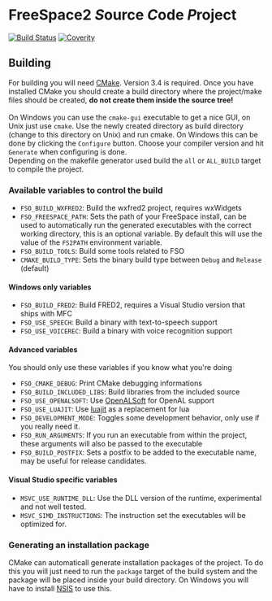 FreeSpace2 *S*ource *C*ode *P*roject
==
[![Build Status](https://travis-ci.org/scp-fs2open/fs2open.github.com.svg?branch=master)](https://travis-ci.org/scp-fs2open/fs2open.github.com)
[![Coverity](https://img.shields.io/coverity/scan/870.svg)](https://scan.coverity.com/projects/870)

Building
--
For building you will need [CMake](http://www.cmake.org/cmake/resources/software.html). Version 3.4 is required. Once you have installed CMake you should create a build directory where the project/make files should be created, **do not create them inside the source tree!**<br>
<br>
On Windows you can use the `cmake-gui` executable to get a nice GUI, on Unix just use `cmake`. Use the newly created directory as build directory (change to this directory on Unix) and run cmake. On Windows this can be done by clicking the `Configure` button. Choose your compiler version and hit `Generate` when configuring is done. <br>
Depending on the makefile generator used build the `all` or `ALL_BUILD` target to compile the project.<br>

### Available variables to control the build
* `FSO_BUILD_WXFRED2`: Build the wxfred2 project, requires wxWidgets
* `FSO_FREESPACE_PATH`: Sets the path of your FreeSpace install, can be used to automatically run the generated executables with the correct working directory, this is an optional variable. By default this will use the value of the `FS2PATH` environment variable.
* `FSO_BUILD_TOOLS`: Build some tools related to FSO
* `CMAKE_BUILD_TYPE`: Sets the binary build type between `Debug` and `Release` (default)

#### Windows only variables
* `FSO_BUILD_FRED2`: Build FRED2, requires a Visual Studio version that ships with MFC
* `FSO_USE_SPEECH`: Build a binary with text-to-speech support
* `FSO_USE_VOICEREC`: Build a binary with voice recognition support

#### Advanced variables
You should only use these variables if you know what you're doing
* `FSO_CMAKE_DEBUG`: Print CMake debugging informations
* `FSO_BUILD_INCLUDED_LIBS`: Build libraries from the included source
* `FSO_USE_OPENALSOFT`: Use [OpenALSoft](http://kcat.strangesoft.net/openal.html) for OpenAL support
* `FSO_USE_LUAJIT`: Use [luajit](http://luajit.org/) as a replacement for lua
* `FSO_DEVELOPMENT_MODE`: Toggles some development behavior, only use if you really need it.
* `FSO_RUN_ARGUMENTS`: If you run an executable from within the project, these arguments will also be passed to the executable
* `FSO_BUILD_POSTFIX`: Sets a postfix to be added to the executable name, may be useful for release candidates.

#### Visual Studio specific variables
* `MSVC_USE_RUNTIME_DLL`: Use the DLL version of the runtime, experimental and not well tested.
* `MSVC_SIMD_INSTRUCTIONS`: The instruction set the executables will be optimized for.

### Generating an installation package
CMake can automaticall generate installation packages of the project. To do this you will just need to run the `package` target of the build system and the package will be placed inside your build directory. On Windows you will have to install [NSIS](http://nsis.sourceforge.net/Main_Page) to use this.

